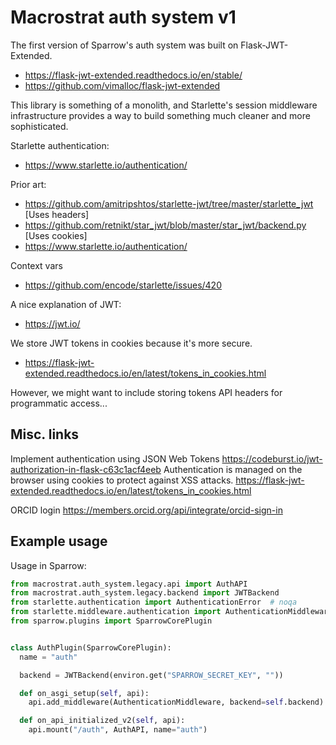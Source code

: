 # Macrostrat auth system v1

The first version of Sparrow's auth system was built on Flask-JWT-Extended.

- https://flask-jwt-extended.readthedocs.io/en/stable/
- https://github.com/vimalloc/flask-jwt-extended

This library is something of a monolith, and Starlette's session middleware
infrastructure provides a way to build something much cleaner and more sophisticated.

Starlette authentication:

- https://www.starlette.io/authentication/

Prior art:

- https://github.com/amitripshtos/starlette-jwt/tree/master/starlette_jwt [Uses headers]
- https://github.com/retnikt/star_jwt/blob/master/star_jwt/backend.py [Uses cookies]
- https://www.starlette.io/authentication/

Context vars

- https://github.com/encode/starlette/issues/420

A nice explanation of JWT:

- https://jwt.io/

We store JWT tokens in cookies because it's more secure.
- https://flask-jwt-extended.readthedocs.io/en/latest/tokens_in_cookies.html

However, we might want to include storing tokens API headers for programmatic access...

## Misc. links

Implement authentication using JSON Web Tokens
https://codeburst.io/jwt-authorization-in-flask-c63c1acf4eeb
Authentication is managed on the browser using cookies
to protect against XSS attacks.
https://flask-jwt-extended.readthedocs.io/en/latest/tokens_in_cookies.html

ORCID login
https://members.orcid.org/api/integrate/orcid-sign-in

## Example usage

Usage in Sparrow:

```python
from macrostrat.auth_system.legacy.api import AuthAPI
from macrostrat.auth_system.legacy.backend import JWTBackend
from starlette.authentication import AuthenticationError  # noqa
from starlette.middleware.authentication import AuthenticationMiddleware
from sparrow.plugins import SparrowCorePlugin


class AuthPlugin(SparrowCorePlugin):
  name = "auth"

  backend = JWTBackend(environ.get("SPARROW_SECRET_KEY", ""))

  def on_asgi_setup(self, api):
    api.add_middleware(AuthenticationMiddleware, backend=self.backend)

  def on_api_initialized_v2(self, api):
    api.mount("/auth", AuthAPI, name="auth")

```
